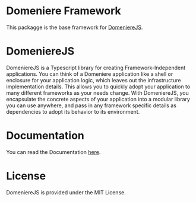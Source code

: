 # Domeniere Framework
This packagge is the base framework for [DomeniereJS](https://www.domeniere.com/).

# DomeniereJS
DomeniereJS is a Typescript library for creating Framework-Independent applications. You can think of a Domeniere application like a shell or enclosure for your application logic, which leaves out the infrastructure implementation details. This allows you to quickly adopt your application to many different frameworks as your needs change. With DomeniereJS, you encapsulate the concrete aspects of your application into a modular library you can use anywhere, and pass in any framework specific details as dependencies to adopt its behavior to its environment.

# Documentation
You can read the Documentation [here](https://www.domeniere.com/docs/).

# License
DomeniereJS is provided under the MIT License.
